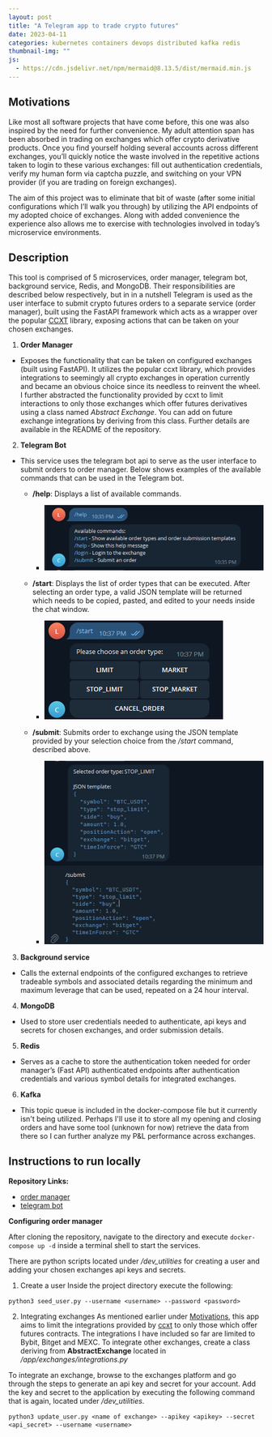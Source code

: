 ```yaml
---
layout: post
title: "A Telegram app to trade crypto futures"
date: 2023-04-11
categories: kubernetes containers devops distributed kafka redis
thumbnail-img: ""
js:
  - https://cdn.jsdelivr.net/npm/mermaid@8.13.5/dist/mermaid.min.js
---
```


## Motivations

Like most all software projects that have come before, this one was also inspired by the need for further convenience. My adult attention span has been absorbed in trading on exchanges which offer crypto derivative products. Once you find yourself holding several accounts across different exchanges, you’ll quickly notice the waste involved in the repetitive actions taken to login to these various exchanges: fill out authentication credentials, verify my human form via captcha puzzle, and switching on your VPN provider (if you are trading on foreign exchanges).

The aim of this project was to eliminate that bit of waste (after some initial configurations which I’ll walk you through) by utilizing the API endpoints of my adopted choice of exchanges. Along with added convenience the experience also allows me to exercise with technologies involved in today’s microservice environments.


## Description
 
This tool is comprised of 5 microservices, order manager, telegram bot, background service, Redis, and MongoDB. Their responsibilities are described below respectively, but in in a nutshell Telegram is used as the user interface to submit crypto futures orders to a separate service (order manager), built using the FastAPI framework which acts as a wrapper over the popular [CCXT](https://docs.ccxt.com/#/README) library, exposing actions that can be taken on your chosen exchanges.

1. **Order Manager**
  - Exposes the functionality that can be taken on configured exchanges (built using FastAPI). It utilizes the popular ccxt library, which provides integrations to seemingly all crypto exchanges in operation currently and became an obvious     choice since its needless to reinvent the wheel. I further abstracted the functionality provided by ccxt to limit interactions to only those exchanges which offer futures derivatives using a class named *Abstract Exchange*. You can add     on future exchange integrations by deriving from this class. Further details are available in the README of the repository.

2. **Telegram Bot**
  - This service uses the telegram bot api to serve as the user interface to submit orders to order manager. Below shows examples of the available commands that can be used in the Telegram bot.
    
    - **/help**: Displays a list of available commands.
      - ![](/assets/img/help_command.png)
        
    - **/start**: Displays the list of order types that can be executed. After selecting an order type, a valid JSON template will be returned which needs to be copied, pasted, and edited to your needs inside the chat window.
      - ![](/assets/img/start_command.png)
    
    - **/submit**: Submits order to exchange using the JSON template provided by your selection choice from the */start* command, described above.
      - ![](/assets/img/submit_command.png)

3. **Background service**
  - Calls the external endpoints of the configured exchanges to retrieve tradeable symbols and associated details regarding the minimum and maximum leverage that can be used, repeated on a 24 hour interval.


4. **MongoDB**
  - Used to store user credentials needed to authenticate, api keys and secrets for chosen exchanges, and order submission details.


5. **Redis**
  - Serves as a cache to store the authentication token needed for order manager’s (Fast API) authenticated endpoints after authentication credentials and various symbol details for integrated exchanges.

6. **Kafka**
  - This topic queue is included in the docker-compose file but it currently isn't being utilized. Perhaps I'll use it to store all my opening and closing orders and have some tool (unknown for now) retrieve the data from there so I can further analyze my P&L performance across exchanges.

## Instructions to run locally

**Repository Links:**
- [order manager](https://github.com/lfang615/crypto_trading_service)
- [telegram bot](https://github.com/lfang615/telegram_crypto_futures) 

**Configuring order manager**

After cloning the repository, navigate to the directory and execute `docker-compose up -d` inside a terminal shell to start the services.

There are python scripts located under */dev_utilities* for creating a user and adding your chosen exchanges api keys and secrets.

1. Create a user
Inside the project directory execute the following:
``` shell
python3 seed_user.py --username <username> --password <password>
```

2. Integrating exchanges
As mentioned earlier under [Motivations](#Motivations), this app aims to limit the integrations provided by [ccxt](https://docs.ccxt.com/#/README) to only those which offer futures contracts. The integrations I have included so far are limited to Bybit, Bitget and MEXC. To integrate other exchanges, create a class deriving from **AbstractExchange** located in */app/exchanges/integrations.py*

To integrate an exchange, browse to the exchanges platform and go through the steps to generate an api key and secret for your account. Add the key and secret to the application by executing the following command that is again, located under */dev_utilities*.
```shell
python3 update_user.py <name of exchange> --apikey <apikey> --secret <api_secret> --username <username>
```
    
    
